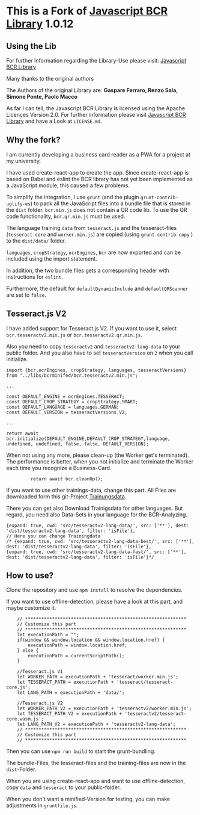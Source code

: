 # This is a Fork of [Javascript BCR Library](https://github.com/syneo-tools-gmbh/Javascript-BCR-Library) 1.0.12

## Using the Lib
For further Information regarding the Library-Use please visit:  [Javascript BCR Library](https://github.com/syneo-tools-gmbh/Javascript-BCR-Library)

Many thanks to the original authors

The Authors of the original Library are: **Gaspare Ferraro, Renzo Sala, Simone Ponte, Paolo Macco**

As far I can tell, the Javascript BCR Library is licensed using the Apache Licences Version 2.0. For further information please visit [Javascript BCR Library](https://github.com/syneo-tools-gmbh/Javascript-BCR-Library) and have a Look at `LICENSE.md`.

## Why the fork?
I am currently developing a business card reader as a PWA for a project at my university. 

I have used create-react-app to create the app. Since create-react-app is based on Babel and eslint the BCR library has not yet been implemented as a JavaScript module, this caused a few problems.

To simplify the integration, I use `grunt` (and the plugin `grunt-contrib-uglify-es`) to pack all the JavaScript files into a bundle file that is stored in the `dist` folder. `bcr.min.js` does not contain a QR code lib. To use the QR code functionality, `bcr.qr.min.js` must be used.

The language training `data` from `tesseract.js`  and the tesseract-files (`tesseract-core` and `worker.min.js`) are copied (using `grunt-contrib-copy` ) to the `dist/data/` folder.

`languages`, `cropStrategy`, `ocrEngines`, `bcr` are now exported and can be included using the import statement.

In addition, the two bundle files gets a corresponding header with instructions for `eslint`.

Furthermore, the default for `defaultDynamicInclude` and `defaultQRScanner` are set to `false`.

## Tesseract.js V2
I have added support for Tesseract.js V2. If you want to use it, select `bcr.tesseractv2.min.js` or  `bcr.tesseractv2.qr.min.js`.

Also you need to copy `tesseractv2` and `tesseractv2-lang-data` to your public folder. And you also have to set `tesseractVersion` on `2` when you call initialize.


```
import {bcr,ocrEngines, cropStrategy, languages, tesseractVersions} from "../libs/bcrminifed/bcr.tesseractv2.min.js";

...

const DEFAULT_ENGINE = ocrEngines.TESSERACT;
const DEFAULT_CROP_STRATEGY = cropStrategy.SMART;
const DEFAULT_LANGUAGE = languages.GERMAN;
const DEFAULT_VERSION = tesseractVersions.V2;

...

return await bcr.initialize(DEFAULT_ENGINE,DEFAULT_CROP_STRATEGY,language, undefined, undefined, false, false, DEFAULT_VERSION);
```

When not using any more, please clean-up (the Worker get's terminated). The performance is better, when you not initialize and terminate the Worker each time you recognize a Business-Card.
```
         return await bcr.cleanUp();
```
If you want to use other trainings-data, change this part. All Files are downloaded form this git-Project [Trainungsdata](https://github.com/naptha/tessdata). 

There you can get also Download Trainigsdata for other languages. But regard, you need also Data-Sets in your language for the BCR-Analyzing.
```
{expand: true, cwd: 'src/tesseractv2-lang-data/', src: ['**'], dest: 'dist/tesseractv2-lang-data', filter: 'isFile'},
// Here you can change Trainingdata
/* {expand: true, cwd: 'src/tesseractv2-lang-data-best/', src: ['**'], dest: 'dist/tesseractv2-lang-data', filter: 'isFile'},
{expand: true, cwd: 'src/tesseractv2-lang-data-fast/', src: ['**'], dest: 'dist/tesseractv2-lang-data', filter: 'isFile'}*/
```

## How to use?
Clone the repository and use `npm install` to resolve the dependencies. 

If you want to use offline-detection, please have a look at this part, and maybe customize it.

```
    // ************************************************************
    // Customize this part
    // ************************************************************
    let executionPath = "";
    if(window && window.location && window.location.href) {
        executionPath = window.location.href;
    } else {
        executionPath = currentScriptPath();
    }

    //Tesseract.js V1
    let WORKER_PATH = executionPath + 'tesseract/worker.min.js';
    let TESSERACT_PATH = executionPath + 'tesseract/tesseract-core.js';
    let LANG_PATH = executionPath + 'data/';

    //Tesseract.js V2
    let WORKER_PATH_V2 = executionPath + 'tesseractv2/worker.min.js';
    let TESSERACT_PATH_V2 = executionPath + 'tesseractv2/tesseract-core.wasm.js';
    let LANG_PATH_V2 = executionPath + 'tesseractv2-lang-data';
    // ************************************************************
    // Customize this part
    // ************************************************************
```

Then you can use `npm run build` to start the grunt-bundling.

The bundle-Files, the tesseract-files and the training-files are now in the `dist`-Folder.

When you are using create-react-app and want to use offline-detection, copy `data` and `tesseract` to your public-folder.

When you don't want a minified-Version for testing, you can make adjustments in `gruntfile.js`.
